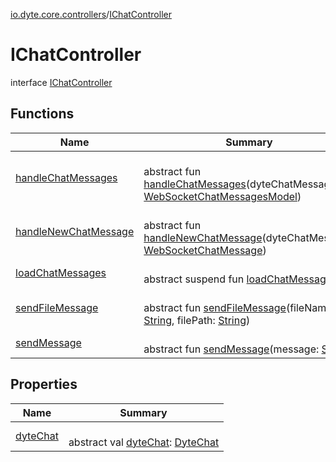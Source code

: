 [io.dyte.core.controllers](../index.md)/[IChatController](index.md)

# IChatController


interface [IChatController](index.md)

## Functions

| Name | Summary |
|---|---|
| [handleChatMessages](handle-chat-messages.md) | <br/>abstract fun [handleChatMessages](handle-chat-messages.md)(dyteChatMessages: [WebSocketChatMessagesModel](../../com.dyte.mobilecorekmm.meeting.events.payloadmodel.inbound/-web-socket-chat-messages-model/index.md)) |
| [handleNewChatMessage](handle-new-chat-message.md) | <br/>abstract fun [handleNewChatMessage](handle-new-chat-message.md)(dyteChatMessage: [WebSocketChatMessage](../../com.dyte.mobilecorekmm.meeting.events.payloadmodel.inbound/-web-socket-chat-message/index.md)) |
| [loadChatMessages](load-chat-messages.md) | <br/>abstract suspend fun [loadChatMessages](load-chat-messages.md)() |
| [sendFileMessage](send-file-message.md) | <br/>abstract fun [sendFileMessage](send-file-message.md)(fileName: [String](https://kotlinlang.org/api/latest/jvm/stdlib/kotlin/-string/index.html), filePath: [String](https://kotlinlang.org/api/latest/jvm/stdlib/kotlin/-string/index.html)) |
| [sendMessage](send-message.md) | <br/>abstract fun [sendMessage](send-message.md)(message: [String](https://kotlinlang.org/api/latest/jvm/stdlib/kotlin/-string/index.html)) |

## Properties

| Name | Summary |
|---|---|
| [dyteChat](dyte-chat.md) | <br/>abstract val [dyteChat](dyte-chat.md): [DyteChat](../../com.dyte.mobilecorekmm.models/-dyte-chat/index.md) |
